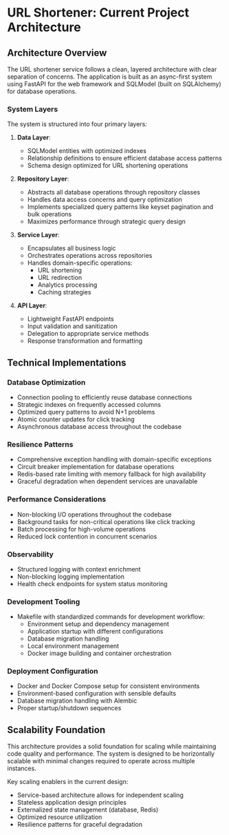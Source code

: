 # URL Shortener: Current Project Architecture

## Architecture Overview

The URL shortener service follows a clean, layered architecture with clear separation of concerns. The application is built as an async-first system using FastAPI for the web framework and SQLModel (built on SQLAlchemy) for database operations.

### System Layers

The system is structured into four primary layers:

1. **Data Layer**: 
   - SQLModel entities with optimized indexes
   - Relationship definitions to ensure efficient database access patterns
   - Schema design optimized for URL shortening operations

2. **Repository Layer**: 
   - Abstracts all database operations through repository classes
   - Handles data access concerns and query optimization
   - Implements specialized query patterns like keyset pagination and bulk operations
   - Maximizes performance through strategic query design

3. **Service Layer**: 
   - Encapsulates all business logic
   - Orchestrates operations across repositories
   - Handles domain-specific operations:
     - URL shortening
     - URL redirection
     - Analytics processing
     - Caching strategies

4. **API Layer**: 
   - Lightweight FastAPI endpoints
   - Input validation and sanitization
   - Delegation to appropriate service methods
   - Response transformation and formatting

## Technical Implementations

### Database Optimization

* Connection pooling to efficiently reuse database connections
* Strategic indexes on frequently accessed columns
* Optimized query patterns to avoid N+1 problems
* Atomic counter updates for click tracking
* Asynchronous database access throughout the codebase

### Resilience Patterns

* Comprehensive exception handling with domain-specific exceptions
* Circuit breaker implementation for database operations
* Redis-based rate limiting with memory fallback for high availability
* Graceful degradation when dependent services are unavailable

### Performance Considerations

* Non-blocking I/O operations throughout the codebase
* Background tasks for non-critical operations like click tracking
* Batch processing for high-volume operations
* Reduced lock contention in concurrent scenarios

### Observability

* Structured logging with context enrichment
* Non-blocking logging implementation
* Health check endpoints for system status monitoring

### Development Tooling

* Makefile with standardized commands for development workflow:
   * Environment setup and dependency management
   * Application startup with different configurations
   * Database migration handling
   * Local environment management
   * Docker image building and container orchestration

### Deployment Configuration

* Docker and Docker Compose setup for consistent environments
* Environment-based configuration with sensible defaults
* Database migration handling with Alembic
* Proper startup/shutdown sequences

## Scalability Foundation

This architecture provides a solid foundation for scaling while maintaining code quality and performance. The system is designed to be horizontally scalable with minimal changes required to operate across multiple instances.

Key scaling enablers in the current design:
- Service-based architecture allows for independent scaling
- Stateless application design principles
- Externalized state management (database, Redis)
- Optimized resource utilization
- Resilience patterns for graceful degradation
